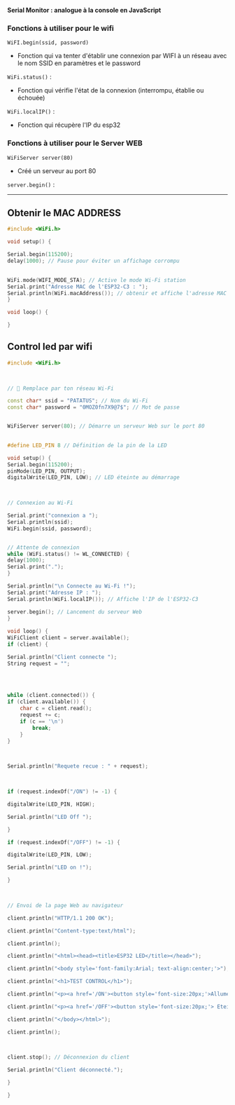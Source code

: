 

**Serial Monitor : analogue à la console en JavaScript**
### Fonctions à utiliser pour le wifi

`WiFI.begin(ssid, password)` 
- Fonction qui va tenter d'établir une connexion par WIFI à un réseau avec le nom SSID en paramètres et le password

`WiFi.status()` : 
- Fonction qui vérifie l'état de la connexion (interrompu, établie ou échouée)

`WiFi.localIP()` : 
- Fonction qui récupère l'IP du esp32

### Fonctions à utiliser pour le Server WEB

`WiFiServer server(80)` 
- Créé un serveur au port 80

`server.begin()` : 

---

## Obtenir le MAC ADDRESS

```c++
#include <WiFi.h>

void setup() {

Serial.begin(115200);
delay(1000); // Pause pour éviter un affichage corrompu
  

WiFi.mode(WIFI_MODE_STA); // Active le mode Wi-Fi station 
Serial.print("Adresse MAC de l'ESP32-C3 : ");
Serial.println(WiFi.macAddress()); // obtenir et affiche l'adresse MAC
}

void loop() {

}
```

## Control led par wifi

```c++
#include <WiFi.h>

  

// 🔹 Remplace par ton réseau Wi-Fi

const char* ssid = "PATATUS"; // Nom du Wi-Fi
const char* password = "0MOZ0fn7X9@7$"; // Mot de passe


WiFiServer server(80); // Démarre un serveur Web sur le port 80
  

#define LED_PIN 8 // Définition de la pin de la LED

void setup() {
Serial.begin(115200);
pinMode(LED_PIN, OUTPUT);
digitalWrite(LED_PIN, LOW); // LED éteinte au démarrage

  

// Connexion au Wi-Fi

Serial.print("connexion a ");
Serial.println(ssid);
WiFi.begin(ssid, password);


// Attente de connexion
while (WiFi.status() != WL_CONNECTED) {
delay(1000);
Serial.print(".");
}

Serial.println("\n Connecte au Wi-Fi !");
Serial.print("Adresse IP : ");
Serial.println(WiFi.localIP()); // Affiche l'IP de l'ESP32-C3

server.begin(); // Lancement du serveur Web
}
  
void loop() {
WiFiClient client = server.available();
if (client) {

Serial.println("Client connecte ");
String request = "";

  
  

while (client.connected()) {
if (client.available()) {
	char c = client.read();
	request += c;
	if (c == '\n') 
		break;
	}
}

  

Serial.println("Requete recue : " + request);

  

if (request.indexOf("/ON") != -1) {

digitalWrite(LED_PIN, HIGH);

Serial.println("LED Off ");

}

if (request.indexOf("/OFF") != -1) {

digitalWrite(LED_PIN, LOW);

Serial.println("LED on !");

}

  

// Envoi de la page Web au navigateur

client.println("HTTP/1.1 200 OK");

client.println("Content-type:text/html");

client.println();

client.println("<html><head><title>ESP32 LED</title></head>");

client.println("<body style='font-family:Arial; text-align:center;'>");

client.println("<h1>TEST CONTROL</h1>");

client.println("<p><a href='/ON'><button style='font-size:20px;'>Allumer LED</button></a></p>");

client.println("<p><a href='/OFF'><button style='font-size:20px;'> Eteindre LED</button></a></p>");

client.println("</body></html>");

client.println();

  

client.stop(); // Déconnexion du client

Serial.println("Client déconnecté.");

}

}

```
